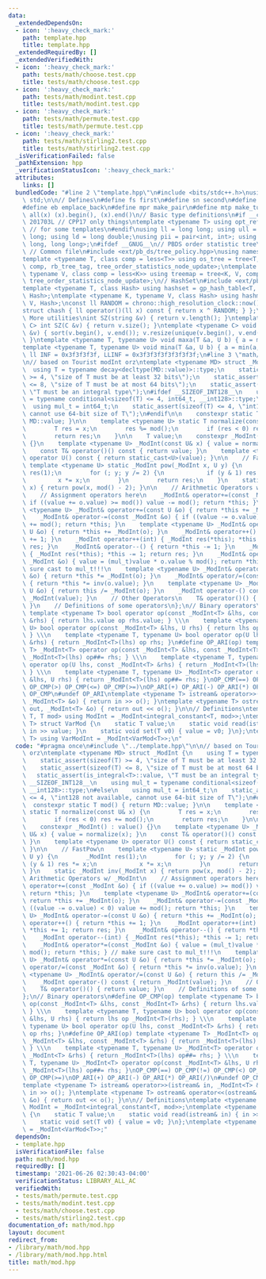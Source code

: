 ```yaml
---
data:
  _extendedDependsOn:
  - icon: ':heavy_check_mark:'
    path: template.hpp
    title: template.hpp
  _extendedRequiredBy: []
  _extendedVerifiedWith:
  - icon: ':heavy_check_mark:'
    path: tests/math/choose.test.cpp
    title: tests/math/choose.test.cpp
  - icon: ':heavy_check_mark:'
    path: tests/math/modint.test.cpp
    title: tests/math/modint.test.cpp
  - icon: ':heavy_check_mark:'
    path: tests/math/permute.test.cpp
    title: tests/math/permute.test.cpp
  - icon: ':heavy_check_mark:'
    path: tests/math/stirling2.test.cpp
    title: tests/math/stirling2.test.cpp
  _isVerificationFailed: false
  _pathExtension: hpp
  _verificationStatusIcon: ':heavy_check_mark:'
  attributes:
    links: []
  bundledCode: "#line 2 \"template.hpp\"\n#include <bits/stdc++.h>\nusing namespace\
    \ std;\n\n// Defines\n#define fs first\n#define sn second\n#define pb push_back\n\
    #define eb emplace_back\n#define mpr make_pair\n#define mtp make_tuple\n#define\
    \ all(x) (x).begin(), (x).end()\n// Basic type definitions\n#if __cplusplus ==\
    \ 201703L // CPP17 only things\ntemplate <typename T> using opt_ref = optional<reference_wrapper<T>>;\
    \ // for some templates\n#endif\nusing ll = long long; using ull = unsigned long\
    \ long; using ld = long double;\nusing pii = pair<int, int>; using pll = pair<long\
    \ long, long long>;\n#ifdef __GNUG__\n// PBDS order statistic tree\n#include <ext/pb_ds/assoc_container.hpp>\
    \ // Common file\n#include <ext/pb_ds/tree_policy.hpp>\nusing namespace __gnu_pbds;\n\
    template <typename T, class comp = less<T>> using os_tree = tree<T, null_type,\
    \ comp, rb_tree_tag, tree_order_statistics_node_update>;\ntemplate <typename K,\
    \ typename V, class comp = less<K>> using treemap = tree<K, V, comp, rb_tree_tag,\
    \ tree_order_statistics_node_update>;\n// HashSet\n#include <ext/pb_ds/assoc_container.hpp>\n\
    template <typename T, class Hash> using hashset = gp_hash_table<T, null_type,\
    \ Hash>;\ntemplate <typename K, typename V, class Hash> using hashmap = gp_hash_table<K,\
    \ V, Hash>;\nconst ll RANDOM = chrono::high_resolution_clock::now().time_since_epoch().count();\n\
    struct chash { ll operator()(ll x) const { return x ^ RANDOM; } };\n#endif\n//\
    \ More utilities\nint SZ(string &v) { return v.length(); }\ntemplate <typename\
    \ C> int SZ(C &v) { return v.size(); }\ntemplate <typename C> void UNIQUE(vector<C>\
    \ &v) { sort(v.begin(), v.end()); v.resize(unique(v.begin(), v.end()) - v.begin());\
    \ }\ntemplate <typename T, typename U> void maxa(T &a, U b) { a = max(a, b); }\n\
    template <typename T, typename U> void mina(T &a, U b) { a = min(a, b); }\nconst\
    \ ll INF = 0x3f3f3f3f, LLINF = 0x3f3f3f3f3f3f3f3f;\n#line 3 \"math/mod.hpp\"\n\
    \n// based on Tourist modInt orz\ntemplate <typename MD> struct _ModInt {\n  \
    \  using T = typename decay<decltype(MD::value)>::type;\n    static_assert(sizeof(T)\
    \ >= 4, \"size of T must be at least 32 bits\");\n    static_assert(sizeof(T)\
    \ <= 8, \"size of T must be at most 64 bits\");\n    static_assert(is_integral<T>::value,\
    \ \"T must be an integral type\");\n#ifdef __SIZEOF_INT128__\n    using mul_t\
    \ = typename conditional<sizeof(T) <= 4, int64_t, __int128>::type;\n#else\n  \
    \  using mul_t = int64_t;\n    static_assert(sizeof(T) <= 4, \"int128 not available,\
    \ cannot use 64-bit size of T\");\n#endif\n\n    constexpr static T mod() { return\
    \ MD::value; }\n\n    template <typename U> static T normalize(const U& x) {\n\
    \        T res = x;\n        res %= mod();\n        if (res < 0) res += mod();\n\
    \        return res;\n    }\n\n    T value;\n    constexpr _ModInt() : value()\
    \ {}\n    template <typename U> _ModInt(const U& x) { value = normalize(x); }\n\
    \    const T& operator()() const { return value; }\n    template <typename U>\
    \ operator U() const { return static_cast<U>(value); }\n\n    // FastPow\n   \
    \ template <typename U> static _ModInt pow(_ModInt x, U y) {\n        _ModInt\
    \ res(1);\n        for (; y; y /= 2) {\n            if (y & 1) res *= x;\n   \
    \         x *= x;\n        }\n        return res;\n    }\n    static _ModInt inv(_ModInt\
    \ x) { return pow(x, mod() - 2); }\n\n    // Arithmetic Operators w/ _ModInt\n\
    \    // Assignment operators here\n    _ModInt& operator+=(const _ModInt &o) {\
    \ if ((value += o.value) >= mod()) value -= mod(); return *this; }\n    template\
    \ <typename U> _ModInt& operator+=(const U &o) { return *this += _ModInt(o); }\n\
    \    _ModInt& operator-=(const _ModInt &o) { if ((value -= o.value) < 0) value\
    \ += mod(); return *this; }\n    template <typename U> _ModInt& operator-=(const\
    \ U &o) { return *this += _ModInt(o); }\n    _ModInt& operator++() { return *this\
    \ += 1; }\n    _ModInt operator++(int) { _ModInt res(*this); *this += 1; return\
    \ res; }\n    _ModInt& operator--() { return *this -= 1; }\n    _ModInt operator--(int)\
    \ { _ModInt res(*this); *this -= 1; return res; }\n    _ModInt& operator*=(const\
    \ _ModInt &o) { value = (mul_t)value * o.value % mod(); return *this; } // make\
    \ sure cast to mul_t!!!\n    template <typename U> _ModInt& operator*=(const U\
    \ &o) { return *this *= _ModInt(o); }\n    _ModInt& operator/=(const _ModInt &o)\
    \ { return *this *= inv(o.value); }\n    template <typename U> _ModInt& operator/=(const\
    \ U &o) { return this /= _ModInt(o); }\n    _ModInt operator-() const { return\
    \ _ModInt(value); }\n    // Other Operators\n    T& operator()() { return value;\
    \ }\n    // Definitions of some operators\n};\n// Binary operators\n#define OP_CMP(op)\
    \ template <typename T> bool operator op(const _ModInt<T> &lhs, const _ModInt<T>\
    \ &rhs) { return lhs.value op rhs.value; } \\\n    template <typename T, typename\
    \ U> bool operator op(const _ModInt<T> &lhs, U rhs) { return lhs op _ModInt<T>(rhs);\
    \ } \\\n    template <typename T, typename U> bool operator op(U lhs, const _ModInt<T>\
    \ &rhs) { return _ModInt<T>(lhs) op rhs; }\n#define OP_ARI(op) template <typename\
    \ T> _ModInt<T> operator op(const _ModInt<T> &lhs, const _ModInt<T> &rhs) { return\
    \ _ModInt<T>(lhs) op##= rhs; } \\\n    template <typename T, typename U> _ModInt<T>\
    \ operator op(U lhs, const _ModInt<T> &rhs) { return _ModInt<T>(lhs) op##= rhs;\
    \ } \\\n    template <typename T, typename U> _ModInt<T> operator op(const _ModInt<T>\
    \ &lhs, U rhs) { return _ModInt<T>(lhs) op##= rhs; }\nOP_CMP(==) OP_CMP(!=) OP_CMP(<)\
    \ OP_CMP(>) OP_CMP(<=) OP_CMP(>=)\nOP_ARI(+) OP_ARI(-) OP_ARI(*) OP_ARI(/)\n#undef\
    \ OP_CMP\n#undef OP_ARI\ntemplate <typename T> istream& operator>>(istream& in,\
    \ _ModInt<T> &o) { return in >> o(); }\ntemplate <typename T> ostream& operator<<(ostream&\
    \ out, _ModInt<T> &o) { return out << o(); }\n\n// Definitions\ntemplate <typename\
    \ T, T mod> using ModInt = _ModInt<integral_constant<T, mod>>;\ntemplate <typename\
    \ T> struct VarMod {\n    static T value;\n    static void read(istream& in) {\
    \ in >> value; }\n    static void set(T v0) { value = v0; }\n};\ntemplate <typename\
    \ T> using VarModInt = _ModInt<VarMod<T>>;\n"
  code: "#pragma once\n#include \"../template.hpp\"\n\n// based on Tourist modInt\
    \ orz\ntemplate <typename MD> struct _ModInt {\n    using T = typename decay<decltype(MD::value)>::type;\n\
    \    static_assert(sizeof(T) >= 4, \"size of T must be at least 32 bits\");\n\
    \    static_assert(sizeof(T) <= 8, \"size of T must be at most 64 bits\");\n \
    \   static_assert(is_integral<T>::value, \"T must be an integral type\");\n#ifdef\
    \ __SIZEOF_INT128__\n    using mul_t = typename conditional<sizeof(T) <= 4, int64_t,\
    \ __int128>::type;\n#else\n    using mul_t = int64_t;\n    static_assert(sizeof(T)\
    \ <= 4, \"int128 not available, cannot use 64-bit size of T\");\n#endif\n\n  \
    \  constexpr static T mod() { return MD::value; }\n\n    template <typename U>\
    \ static T normalize(const U& x) {\n        T res = x;\n        res %= mod();\n\
    \        if (res < 0) res += mod();\n        return res;\n    }\n\n    T value;\n\
    \    constexpr _ModInt() : value() {}\n    template <typename U> _ModInt(const\
    \ U& x) { value = normalize(x); }\n    const T& operator()() const { return value;\
    \ }\n    template <typename U> operator U() const { return static_cast<U>(value);\
    \ }\n\n    // FastPow\n    template <typename U> static _ModInt pow(_ModInt x,\
    \ U y) {\n        _ModInt res(1);\n        for (; y; y /= 2) {\n            if\
    \ (y & 1) res *= x;\n            x *= x;\n        }\n        return res;\n   \
    \ }\n    static _ModInt inv(_ModInt x) { return pow(x, mod() - 2); }\n\n    //\
    \ Arithmetic Operators w/ _ModInt\n    // Assignment operators here\n    _ModInt&\
    \ operator+=(const _ModInt &o) { if ((value += o.value) >= mod()) value -= mod();\
    \ return *this; }\n    template <typename U> _ModInt& operator+=(const U &o) {\
    \ return *this += _ModInt(o); }\n    _ModInt& operator-=(const _ModInt &o) { if\
    \ ((value -= o.value) < 0) value += mod(); return *this; }\n    template <typename\
    \ U> _ModInt& operator-=(const U &o) { return *this += _ModInt(o); }\n    _ModInt&\
    \ operator++() { return *this += 1; }\n    _ModInt operator++(int) { _ModInt res(*this);\
    \ *this += 1; return res; }\n    _ModInt& operator--() { return *this -= 1; }\n\
    \    _ModInt operator--(int) { _ModInt res(*this); *this -= 1; return res; }\n\
    \    _ModInt& operator*=(const _ModInt &o) { value = (mul_t)value * o.value %\
    \ mod(); return *this; } // make sure cast to mul_t!!!\n    template <typename\
    \ U> _ModInt& operator*=(const U &o) { return *this *= _ModInt(o); }\n    _ModInt&\
    \ operator/=(const _ModInt &o) { return *this *= inv(o.value); }\n    template\
    \ <typename U> _ModInt& operator/=(const U &o) { return this /= _ModInt(o); }\n\
    \    _ModInt operator-() const { return _ModInt(value); }\n    // Other Operators\n\
    \    T& operator()() { return value; }\n    // Definitions of some operators\n\
    };\n// Binary operators\n#define OP_CMP(op) template <typename T> bool operator\
    \ op(const _ModInt<T> &lhs, const _ModInt<T> &rhs) { return lhs.value op rhs.value;\
    \ } \\\n    template <typename T, typename U> bool operator op(const _ModInt<T>\
    \ &lhs, U rhs) { return lhs op _ModInt<T>(rhs); } \\\n    template <typename T,\
    \ typename U> bool operator op(U lhs, const _ModInt<T> &rhs) { return _ModInt<T>(lhs)\
    \ op rhs; }\n#define OP_ARI(op) template <typename T> _ModInt<T> operator op(const\
    \ _ModInt<T> &lhs, const _ModInt<T> &rhs) { return _ModInt<T>(lhs) op##= rhs;\
    \ } \\\n    template <typename T, typename U> _ModInt<T> operator op(U lhs, const\
    \ _ModInt<T> &rhs) { return _ModInt<T>(lhs) op##= rhs; } \\\n    template <typename\
    \ T, typename U> _ModInt<T> operator op(const _ModInt<T> &lhs, U rhs) { return\
    \ _ModInt<T>(lhs) op##= rhs; }\nOP_CMP(==) OP_CMP(!=) OP_CMP(<) OP_CMP(>) OP_CMP(<=)\
    \ OP_CMP(>=)\nOP_ARI(+) OP_ARI(-) OP_ARI(*) OP_ARI(/)\n#undef OP_CMP\n#undef OP_ARI\n\
    template <typename T> istream& operator>>(istream& in, _ModInt<T> &o) { return\
    \ in >> o(); }\ntemplate <typename T> ostream& operator<<(ostream& out, _ModInt<T>\
    \ &o) { return out << o(); }\n\n// Definitions\ntemplate <typename T, T mod> using\
    \ ModInt = _ModInt<integral_constant<T, mod>>;\ntemplate <typename T> struct VarMod\
    \ {\n    static T value;\n    static void read(istream& in) { in >> value; }\n\
    \    static void set(T v0) { value = v0; }\n};\ntemplate <typename T> using VarModInt\
    \ = _ModInt<VarMod<T>>;"
  dependsOn:
  - template.hpp
  isVerificationFile: false
  path: math/mod.hpp
  requiredBy: []
  timestamp: '2021-06-26 02:30:43-04:00'
  verificationStatus: LIBRARY_ALL_AC
  verifiedWith:
  - tests/math/permute.test.cpp
  - tests/math/modint.test.cpp
  - tests/math/choose.test.cpp
  - tests/math/stirling2.test.cpp
documentation_of: math/mod.hpp
layout: document
redirect_from:
- /library/math/mod.hpp
- /library/math/mod.hpp.html
title: math/mod.hpp
---
```

